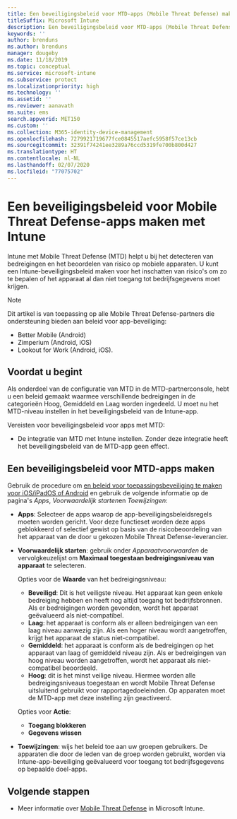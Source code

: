 ```yaml
---
title: Een beveiligingsbeleid voor MTD-apps (Mobile Threat Defense) maken met Intune
titleSuffix: Microsoft Intune
description: Een beveiligingsbeleid voor MTD-apps (Mobile Threat Defense) maken met Microsoft Intune.
keywords: ''
author: brenduns
ms.author: brenduns
manager: dougeby
ms.date: 11/18/2019
ms.topic: conceptual
ms.service: microsoft-intune
ms.subservice: protect
ms.localizationpriority: high
ms.technology: ''
ms.assetid: ''
ms.reviewer: aanavath
ms.suite: ems
search.appverid: MET150
ms.custom: ''
ms.collection: M365-identity-device-management
ms.openlocfilehash: 7279921719677fce0845517aefc5958f57ce13cb
ms.sourcegitcommit: 32391f74241ee3289a76ccd5319fe700b800d427
ms.translationtype: HT
ms.contentlocale: nl-NL
ms.lasthandoff: 02/07/2020
ms.locfileid: "77075702"
---
```

# <a name="create-mobile-threat-defense-app-protection-policy-with-intune"></a>Een beveiligingsbeleid voor Mobile Threat Defense-apps maken met Intune

Intune met Mobile Threat Defense (MTD) helpt u bij het detecteren van bedreigingen en het beoordelen van risico op mobiele apparaten. U kunt een Intune-beveiligingsbeleid maken voor het inschatten van risico's om zo te bepalen of het apparaat al dan niet toegang tot bedrijfsgegevens moet krijgen.


> [!NOTE]
> Dit artikel is van toepassing op alle Mobile Threat Defense-partners die ondersteuning bieden aan beleid voor app-beveiliging:
>
> - Better Mobile (Android)
> - Zimperium (Android, iOS)
> - Lookout for Work (Android, iOS).

## <a name="before-you-begin"></a>Voordat u begint

Als onderdeel van de configuratie van MTD in de MTD-partnerconsole, hebt u een beleid gemaakt waarmee verschillende bedreigingen in de categorieën Hoog, Gemiddeld en Laag worden ingedeeld. U moet nu het MTD-niveau instellen in het beveiligingsbeleid van de Intune-app.

Vereisten voor beveiligingsbeleid voor apps met MTD:

- De integratie van MTD met Intune instellen. Zonder deze integratie heeft het beveiligingsbeleid van de MTD-app geen effect.

## <a name="to-create-an-mtd-app-protection-policy"></a>Een beveiligingsbeleid voor MTD-apps maken

Gebruik de procedure om [en beleid voor toepassingsbeveiliging te maken voor iOS/iPadOS of Android](../apps/app-protection-policies.md#app-protection-policies-for-iosipados-and-android-apps) en gebruik de volgende informatie op de pagina's *Apps*, *Voorwaardelijk starten*en *Toewijzingen*:

- **Apps**: Selecteer de apps waarop de app-beveiligingsbeleidsregels moeten worden gericht. Voor deze functieset worden deze apps geblokkeerd of selectief gewist op basis van de risicobeoordeling van het apparaat van de door u gekozen Mobile Threat Defense-leverancier. 
- **Voorwaardelijk starten**:  gebruik onder *Apparaatvoorwaarden* de vervolgkeuzelijst om **Maximaal toegestaan bedreigingsniveau van apparaat** te selecteren.

  Opties voor de **Waarde** van het bedreigingsniveau:

  - **Beveiligd**: Dit is het veiligste niveau. Het apparaat kan geen enkele bedreiging hebben en heeft nog altijd toegang tot bedrijfsbronnen. Als er bedreigingen worden gevonden, wordt het apparaat geëvalueerd als niet-compatibel.
  - **Laag**: het apparaat is conform als er alleen bedreigingen van een laag niveau aanwezig zijn. Als een hoger niveau wordt aangetroffen, krijgt het apparaat de status niet-compatibel.
  - **Gemiddeld**: het apparaat is conform als de bedreigingen op het apparaat van laag of gemiddeld niveau zijn. Als er bedreigingen van hoog niveau worden aangetroffen, wordt het apparaat als niet-compatibel beoordeeld.
  - **Hoog**: dit is het minst veilige niveau. Hiermee worden alle bedreigingsniveaus toegestaan en wordt Mobile Threat Defense uitsluitend gebruikt voor rapportagedoeleinden. Op apparaten moet de MTD-app met deze instelling zijn geactiveerd.

  Opties voor **Actie**:

  - **Toegang blokkeren**
  - **Gegevens wissen**

- **Toewijzingen**: wijs het beleid toe aan uw groepen gebruikers.  De apparaten die door de leden van de groep worden gebruikt, worden via Intune-app-beveiliging geëvalueerd voor toegang tot bedrijfsgegevens op bepaalde doel-apps.


## <a name="next-steps"></a>Volgende stappen  

- Meer informatie over [Mobile Threat Defense](~/protect/mobile-threat-defense.md) in Microsoft Intune.
